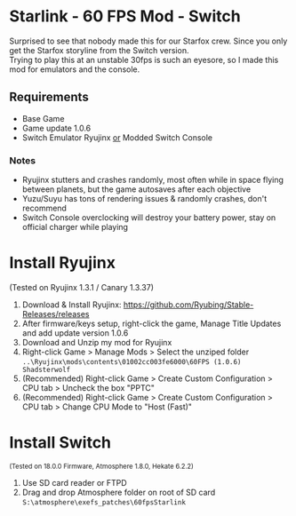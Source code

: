 # Starlink - 60 FPS Mod - Switch

Surprised to see that nobody made this for our Starfox crew. Since you only get the Starfox storyline from the Switch version.
<br/>Trying to play this at an unstable 30fps is such an eyesore, so I made this mod for emulators and the console.

## Requirements
- Base Game
- Game update 1.0.6
- Switch Emulator Ryujinx <ins>or</ins> Modded Switch Console

### Notes
- Ryujinx stutters and crashes randomly, most often while in space flying between planets, but the game autosaves after each objective
- Yuzu/Suyu has tons of rendering issues & randomly crashes, don't recommend
- Switch Console overclocking will destroy your battery power, stay on official charger while playing

# Install Ryujinx
(Tested on Ryujinx 1.3.1 / Canary 1.3.37)
1. Download & Install Ryujinx: https://github.com/Ryubing/Stable-Releases/releases
2. After firmware/keys setup, right-click the game, Manage Title Updates and add update version 1.0.6
3. Download and Unzip my mod for Ryujinx
4. Right-click Game > Manage Mods > Select the unziped folder 
<br/>   `..\Ryujinx\mods\contents\01002cc003fe6000\60FPS (1.0.6) Shadsterwolf`
5. (Recommended) Right-click Game > Create Custom Configuration > CPU tab > Uncheck the box "PPTC"
6. (Recommended) Right-click Game > Create Custom Configuration > CPU tab > Change CPU Mode to "Host (Fast)"

# Install Switch
<sub>(Tested on 18.0.0 Firmware, Atmosphere 1.8.0, Hekate 6.2.2)</sub>
1. Use SD card reader or FTPD
3. Drag and drop Atmosphere folder on root of SD card
<br/>   `S:\atmosphere\exefs_patches\60fpsStarlink`
